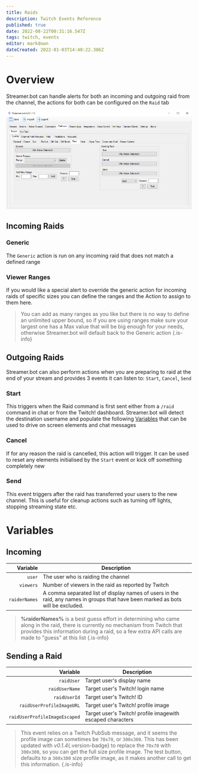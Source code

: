 ```yaml
---
title: Raids
description: Twitch Events Reference
published: true
date: 2022-08-22T00:31:16.547Z
tags: twitch, events
editor: markdown
dateCreated: 2022-01-03T14:40:22.386Z
---
```


# Overview

Streamer.bot can handle alerts for both an incoming and outgoing raid from the channel, the actions for both can be configured on the `Raid` tab

![raid.png](/raid.png)


## Incoming Raids

### Generic

The `Generic` action is run on any incoming raid that does not match a defined range

### Viewer Ranges

If you would like a special alert to override the generic action for incoming raids of specific sizes you can define the ranges and the Action to assign to them here.
> 
> You can add as many ranges as you like but there is no way to define an unlimited upper bound, so if you are using ranges make sure your largest one has a Max value that will be big enough for your needs, otherwise Streamer.bot will default back to the Generic action
{.is-info}


## Outgoing Raids

Streamer.bot can also perform actions when you are preparing to raid at the end of your stream and provides 3 events it can listen to: `Start`, `Cancel`, `Send`

### Start

This triggers when the Raid command is first sent either from a `/raid` command in chat or from the Twitch! dashboard. 
Streamer.bot will detect the destination username and populate the following [Variables](/en/Variables#sending-a-raid) that can be used to drive on screen elements and chat messages

### Cancel

If for any reason the raid is cancelled, this action will trigger. It can be used to reset any elements initialised by the `Start` event or kick off something completely new

### Send

This event triggers after the raid has transferred your users to the new channel. This is useful for cleanup actions such as turning off lights, stopping streaming state etc.

# Variables

## Incoming

Variable | Description
---------:|------------
`user` | The user who is raiding the channel
`viewers` | Number of viewers in the raid as reported by Twitch
`raiderNames` | A comma separated list of display names of users in the raid, any names in groups that have been marked as bots will be excluded.

> **%raiderNames%** is a best guess effort in determining who came along in the raid, there is currently no mechanism from Twitch that provides this information during a raid, so a few extra API calls are made to "guess" at this list
{.is-info}


## Sending a Raid

Variable | Description
---------:|------------
`raidUser` | Target user's display name
`raidUserName` | Target user's Twitch! login name
`raidUserId` | Target user's Twitch! ID
`raidUserProfileImageURL` | Target user's Twitch! profile image
`raidUserProfileImageEscaped` | Target user's Twitch! profile imagewith escaped characters

> This event relies on a Twitch PubSub message, and it seems the profile image can sometimes be `70x70`, or `300x300`. This has been updated with *v0.1.4*{.version-badge} to replace the `70x70` with `300x300`, so you can get the full size profile image.  The test button, defaults to a `300x300` size profile image, as it makes another call to get this information.
{.is-info}